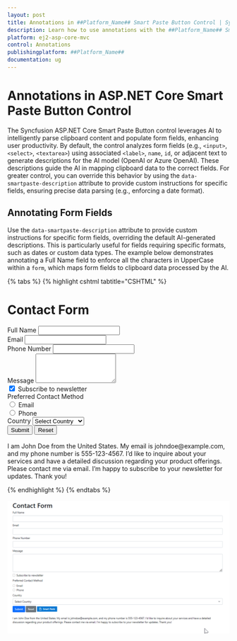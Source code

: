 ```yaml
---
layout: post
title: Annotations in ##Platform_Name## Smart Paste Button Control | Syncfusion
description: Learn how to use annotations with the ##Platform_Name## Smart Paste Button control of Syncfusion Essential JS 2 and more details.
platform: ej2-asp-core-mvc
control: Annotations
publishingplatform: ##Platform_Name##
documentation: ug
---
```


# Annotations in ASP.NET Core Smart Paste Button Control

The Syncfusion ASP.NET Core Smart Paste Button control leverages AI to intelligently parse clipboard content and populate form fields, enhancing user productivity. By default, the control analyzes form fields (e.g., `<input>`, `<select>`, `<textarea>`) using associated `<label>`, `name`, `id`, or adjacent text to generate descriptions for the AI model (OpenAI or Azure OpenAI). These descriptions guide the AI in mapping clipboard data to the correct fields. For greater control, you can override this behavior by using the `data-smartpaste-description` attribute to provide custom instructions for specific fields, ensuring precise data parsing (e.g., enforcing a date format).

## Annotating Form Fields

Use the `data-smartpaste-description` attribute to provide custom instructions for specific form fields, overriding the default AI-generated descriptions. This is particularly useful for fields requiring specific formats, such as dates or custom data types. The example below demonstrates annotating a Full Name field to enforce all the characters in UpperCase within a `form`, which maps form fields to clipboard data processed by the AI.

{% tabs %}
{% highlight cshtml tabtitle="CSHTML" %}

<h1>Contact Form</h1>
<form action="/submit" method="post">
    <div class="mb-2">
        <label for="name" class="form-label">Full Name</label>
        <input type="text" class="form-control" id="name" name="name" required data-smartpaste-description="All characters must be uppercase.">
    </div>
    <div class="mb-2">
        <label for="email" class="form-label">Email</label>
        <input type="email" class="form-control" id="email" name="email" required>
    </div>
    <div class="mb-2">
        <label for="phone" class="form-label">Phone Number</label>
        <input type="tel" class="form-control" id="phone" name="phone">
    </div>
    <div class="mb-2">
        <label for="message" class="form-label">Message</label>
        <textarea class="form-control" id="message" name="message" rows="4"></textarea>
    </div>
    <div class="mb-2 form-check">
        <input type="checkbox" class="form-check-input" id="newsletter" name="newsletter" checked>
        <label class="form-check-label" for="newsletter">Subscribe to newsletter</label>
    </div>
    <div class="mb-2">
        <label class="form-label">Preferred Contact Method</label>
        <div class="form-check">
            <input type="radio" class="form-check-input" id="email-contact" name="contact" value="email">
            <label class="form-check-label" for="email-contact">Email</label>
        </div>
        <div class="form-check">
            <input type="radio" class="form-check-input" id="phone-contact" name="contact" value="phone">
            <label class="form-check-label" for="phone-contact">Phone</label>
        </div>
    </div>
    <div class="mb-2">
        <label for="country" class="form-label">Country</label>
        <select class="form-select" id="country" name="country">
            <option value="">Select Country</option>
            <option value="United States">United States</option>
            <option value="Canada">Canada</option>
            <option value="United Kingdom">United Kingdom</option>
        </select>
    </div>
    <button type="submit" class="btn btn-primary">Submit</button>
    <button type="reset" class="btn btn-secondary">Reset</button>
    <ejs-smartpaste id="smartPasteBtn" content="Smart Paste" cssClass="e-primary" iconCss="e-icons e-paste"></ejs-smartpaste>
</form>

<br />
<div>
    I am John Doe from the United States. My email is johndoe@example.com, and my phone number is 555-123-4567. I’d like to inquire about your services and have a detailed discussion regarding your product offerings. Please contact me via email. I’m happy to subscribe to your newsletter for updates. Thank you!
</div>

{% endhighlight %}
{% endtabs %}

![Syncfusion ASP.NET Core Smart Paste Button with Annotation](../images/SmartPaste_Annotation.gif)
